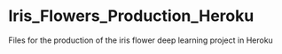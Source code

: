 # Iris_Flowers_Production_Heroku
Files for the production of the iris flower deep learning project in Heroku
